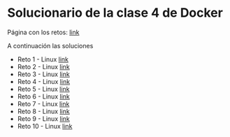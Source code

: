 # Solucionario de la clase 4 de Docker

Página con los retos: [link](https://github.com/roxsross/bootcamp-3-challenge)

A continuación las soluciones 

- Reto 1 - Linux [link](SolucionReto01.md)
- Reto 2 - Linux [link](SolucionReto02.md)
- Reto 3 - Linux [link](SolucionReto03.md)
- Reto 4 - Linux [link](SolucionReto04.md)
- Reto 5 - Linux [link](SolucionReto05.md)
- Reto 6 - Linux [link](SolucionReto06.md)
- Reto 7 - Linux [link](SolucionReto07.md)
- Reto 8 - Linux [link](SolucionReto08.md)
- Reto 9 - Linux [link](SolucionReto09.md)
- Reto 10 - Linux [link](SolucionReto10.md)




